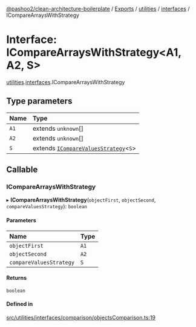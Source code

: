[@pashoo2/clean-architecture-boilerplate](../README.md) / [Exports](../modules.md) / [utilities](../modules/utilities.md) / [interfaces](../modules/utilities.interfaces.md) / ICompareArraysWithStrategy

# Interface: ICompareArraysWithStrategy<A1, A2, S\>

[utilities](../modules/utilities.md).[interfaces](../modules/utilities.interfaces.md).ICompareArraysWithStrategy

## Type parameters

| Name | Type |
| :------ | :------ |
| `A1` | extends `unknown`[] |
| `A2` | extends `unknown`[] |
| `S` | extends [`ICompareValuesStrategy`](utilities.interfaces.icomparevaluesstrategy.md)<`S`\> |

## Callable

### ICompareArraysWithStrategy

▸ **ICompareArraysWithStrategy**(`objectFirst`, `objectSecond`, `compareValuesStrategy`): `boolean`

#### Parameters

| Name | Type |
| :------ | :------ |
| `objectFirst` | `A1` |
| `objectSecond` | `A2` |
| `compareValuesStrategy` | `S` |

#### Returns

`boolean`

#### Defined in

[src/utilities/interfaces/comparison/objectsComparison.ts:19](https://github.com/pashoo2/clean-architecture-boilerplate/blob/e54a93c/src/utilities/interfaces/comparison/objectsComparison.ts#L19)
